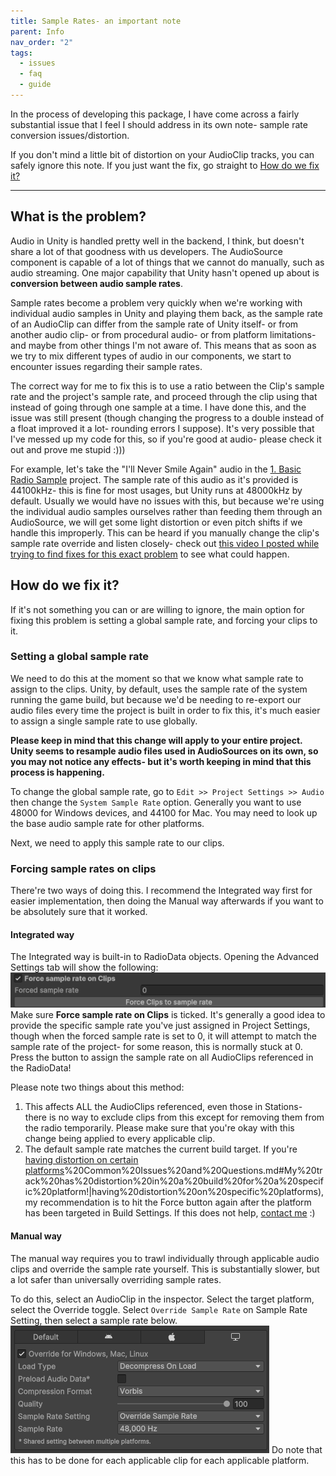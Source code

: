 ```yaml
---
title: Sample Rates- an important note
parent: Info
nav_order: "2"
tags:
  - issues
  - faq
  - guide
---
```


In the process of developing this package, I have come across a fairly substantial issue that I feel I should address in its own note- sample rate conversion issues/distortion.

If you don't mind a little bit of distortion on your AudioClip tracks, you can safely ignore this note. If you just want the fix, go straight to [How do we fix it?](#How%20do%20we%20fix%20it?)

---
## What is the problem?
Audio in Unity is handled pretty well in the backend, I think, but doesn't share a lot of that goodness with us developers. The AudioSource component is capable of a lot of things that we cannot do manually, such as audio streaming. One major capability that Unity hasn't opened up about is **conversion between audio sample rates**.

Sample rates become a problem very quickly when we're working with individual audio samples in Unity and playing them back, as the sample rate of an AudioClip can differ from the sample rate of Unity itself- or from another audio clip- or from procedural audio- or from platform limitations- and maybe from other things I'm not aware of. This means that as soon as we try to mix different types of audio in our components, we start to encounter issues regarding their sample rates. 

The correct way for me to fix this is to use a ratio between the Clip's sample rate and the project's sample rate, and proceed through the clip using that instead of going through one sample at a time. I have done this, and the issue was still present (though changing the progress to a double instead of a float improved it a lot- rounding errors I suppose). It's very possible that I've messed up my code for this, so if you're good at audio- please check it out and prove me stupid :)))

For example, let's take the "I'll Never Smile Again" audio in the [1. Basic Radio Sample](../../Guides/1.%20Basic%20Radio%20Sample.md) project. The sample rate of this audio as it's provided is 44100kHz- this is fine for most usages, but Unity runs at 48000kHz by default. Usually we would have no issues with this, but because we're using the individual audio samples ourselves rather than feeding them through an AudioSource, we will get some light distortion or even pitch shifts if we handle this improperly. This can be heard if you manually change the clip's sample rate override and listen closely- check out [this video I posted while trying to find fixes for this exact problem](https://youtu.be/UC8RpxZMkz4) to see what could happen.

## How do we fix it?
If it's not something you can or are willing to ignore, the main option for fixing this problem is setting a global sample rate, and forcing your clips to it.

### Setting a global sample rate
We need to do this at the moment so that we know what sample rate to assign to the clips. Unity, by default, uses the sample rate of the system running the game build, but because we'd be needing to re-export our audio files every time the project is built in order to fix this, it's much easier to assign a single sample rate to use globally.

**Please keep in mind that this change will apply to your entire project. Unity seems to resample audio files used in AudioSources on its own, so you may not notice any effects- but it's worth keeping in mind that this process is happening.**

To change the global sample rate, go to `Edit >> Project Settings >> Audio` then change the `System Sample Rate` option. Generally you want to use 48000 for Windows devices, and 44100 for Mac. You may need to look up the base audio sample rate for other platforms.

Next, we need to apply this sample rate to our clips.
### Forcing sample rates on clips
There're two ways of doing this. I recommend the Integrated way first for easier implementation, then doing the Manual way afterwards if you want to be absolutely sure that it worked.
#### Integrated way
The Integrated way is built-in to RadioData objects. Opening the Advanced Settings tab will show the following:
![Pasted image 20251007184437](../../Images/Info/20251007184437.png)
Make sure **Force sample rate on Clips** is ticked. It's generally a good idea to provide the specific sample rate you've just assigned in Project Settings, though when the forced sample rate is set to 0, it will attempt to match the sample rate of the project- for some reason, this is normally stuck at 0.
Press the button to assign the sample rate on all AudioClips referenced in the RadioData!

Please note two things about this method:
1. This affects ALL the AudioClips referenced, even those in Stations- there is no way to exclude clips from this except for removing them from the radio temporarily. Please make sure that you're okay with this change being applied to every applicable clip.
2. The default sample rate matches the current build target. If you're [having distortion on certain platforms](\(Predicted)%20Common%20Issues%20and%20Questions.md#My%20track%20has%20distortion%20in%20a%20build%20for%20a%20specific%20platform!|having%20distortion%20on%20specific%20platforms), my recommendation is to hit the Force button again after the platform has been targeted in Build Settings. If this does not help, [contact me](../Contact.md) :)

#### Manual way
The manual way requires you to trawl individually through applicable audio clips and override the sample rate yourself. This is substantially slower, but a lot safer than universally overriding sample rates.

To do this, select an AudioClip in the inspector. Select the target platform, select the Override toggle. Select `Override Sample Rate` on Sample Rate Setting, then select a sample rate below. 
![Pasted image 20251007190243](../../Images/Info/20251007190243.png)
Do note that this has to be done for each applicable clip for each applicable platform.